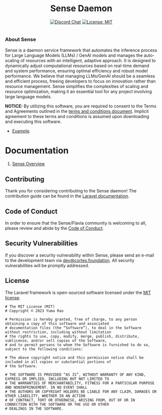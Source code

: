 <div align="center">

# **Sense Daemon**

[![Discord Chat](https://img.shields.io/discord/308323056592486420.svg)](https://discord.gg/bittensor)
[![License: MIT](https://img.shields.io/badge/License-MIT-yellow.svg)](https://opensource.org/licenses/MIT) 


</div>

#
### About Sense

Sense is a daemon service framework that automates the inference process for Large Language Models (LLMs) / GenAI models and manages the auto-scaling of resources with an intelligent, adaptive approach. It is designed to dynamically adjust computational resources based on real-time demand and system performance, ensuring optimal efficiency and robust model performance. We believe that managing LLMs/GenAI should be a seamless and efficient process, freeing developers to focus on innovation rather than resource management. Sense simplifies the complexities of scaling and resource optimization, making it an essential tool for any project involving large language models.

**NOTICE:** By utilizing this software, you are required to consent to the Terms and Agreements outlined in the [terms and conditions document](https://example.com). Implicit agreement to these terms and conditions is assumed upon downloading and executing this software.

- [Example](https://example.com).
  
# Documentation
1. [Sense Overview](#overview)

## Contributing

Thank you for considering contributing to the Sense daemon! The contribution guide can be found in the [Laravel documentation]((https://github.com/CortexLM/sense)/docs/contributions).

## Code of Conduct

In order to ensure that the Sense/Flavia community is welcoming to all, please review and abide by the [Code of Conduct](https://github.com/CortexLM/sense/docs/contributions#code-of-conduct).

## Security Vulnerabilities

If you discover a security vulnerability within Sense, please send an e-mail to the development team via [dev@cortex.foundation](mailto:dev@cortex.foundation). All security vulnerabilities will be promptly addressed.

## License

The Laravel framework is open-sourced software licensed under the [MIT license](https://opensource.org/licenses/MIT).
```text
# The MIT License (MIT)
# Copyright © 2023 Yuma Rao

# Permission is hereby granted, free of charge, to any person obtaining a copy of this software and associated
# documentation files (the “Software”), to deal in the Software without restriction, including without limitation
# the rights to use, copy, modify, merge, publish, distribute, sublicense, and/or sell copies of the Software,
# and to permit persons to whom the Software is furnished to do so, subject to the following conditions:

# The above copyright notice and this permission notice shall be included in all copies or substantial portions of
# the Software.

# THE SOFTWARE IS PROVIDED “AS IS”, WITHOUT WARRANTY OF ANY KIND, EXPRESS OR IMPLIED, INCLUDING BUT NOT LIMITED TO
# THE WARRANTIES OF MERCHANTABILITY, FITNESS FOR A PARTICULAR PURPOSE AND NONINFRINGEMENT. IN NO EVENT SHALL
# THE AUTHORS OR COPYRIGHT HOLDERS BE LIABLE FOR ANY CLAIM, DAMAGES OR OTHER LIABILITY, WHETHER IN AN ACTION
# OF CONTRACT, TORT OR OTHERWISE, ARISING FROM, OUT OF OR IN CONNECTION WITH THE SOFTWARE OR THE USE OR OTHER
# DEALINGS IN THE SOFTWARE.
```

